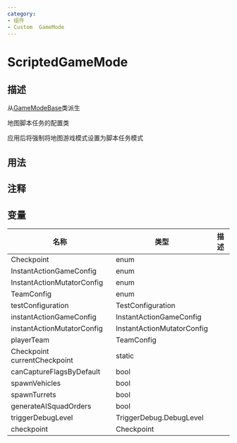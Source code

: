 ```yaml
---
category: 
- 组件
- Custom  GameMode
---
```

# ScriptedGameMode
## 描述
从[GameModeBase](./GameModeBase.md)类派生

地图脚本任务的配置类

应用后将强制将地图游戏模式设置为脚本任务模式
## 用法

## 注释

## 变量
| 名称 | 类型 | 描述 |
| ----------- | ----------- | ----------- |
| Checkpoint | enum |  |  
| InstantActionGameConfig | enum |  |  
| InstantActionMutatorConfig | enum |  |  
| TeamConfig | enum |  |  
| testConfiguration | TestConfiguration |  |  
| instantActionGameConfig | InstantActionGameConfig |  |  
| instantActionMutatorConfig | InstantActionMutatorConfig |  |  
| playerTeam | TeamConfig |  |  
| Checkpoint currentCheckpoint  | static |  |  
| canCaptureFlagsByDefault  | bool |  |  
| spawnVehicles  | bool |  |  
| spawnTurrets  | bool |  |  
| generateAISquadOrders  | bool |  |  
| triggerDebugLevel  | TriggerDebug.DebugLevel |  |  
| checkpoint | Checkpoint |  |  
